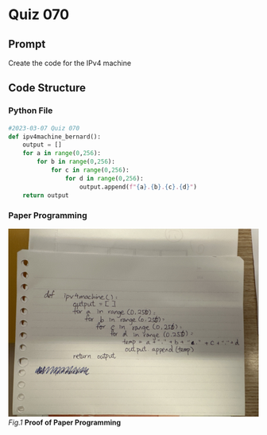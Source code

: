# Quiz 070

## Prompt
Create the code for the IPv4 machine
## Code Structure

### Python File
```python
#2023-03-07 Quiz 070
def ipv4machine_bernard():
    output = []
    for a in range(0,256):
        for b in range(0,256):
            for c in range(0,256):
                for d in range(0,256):
                    output.append(f"{a}.{b}.{c}.{d}")
    return output
```

### Paper Programming
![Paper Programming](../Assets/Quiz070.jpeg)
*Fig.1* **Proof of Paper Programming**

